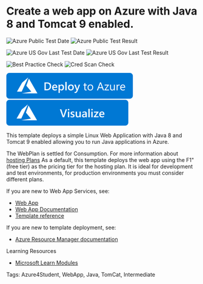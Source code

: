 # Create a web app on Azure with Java 8 and Tomcat 9 enabled.

![Azure Public Test Date](https://azurequickstartsservice.blob.core.windows.net/badges/201-web-app-java-tomcat/PublicLastTestDate.svg)
![Azure Public Test Result](https://azurequickstartsservice.blob.core.windows.net/badges/201-web-app-java-tomcat/PublicDeployment.svg)

![Azure US Gov Last Test Date](https://azurequickstartsservice.blob.core.windows.net/badges/201-web-app-java-tomcat/FairfaxLastTestDate.svg)
![Azure US Gov Last Test Result](https://azurequickstartsservice.blob.core.windows.net/badges/201-web-app-java-tomcat/FairfaxDeployment.svg)

![Best Practice Check](https://azurequickstartsservice.blob.core.windows.net/badges/201-web-app-java-tomcat/BestPracticeResult.svg)
![Cred Scan Check](https://azurequickstartsservice.blob.core.windows.net/badges/201-web-app-java-tomcat/CredScanResult.svg)

[![Deploy To Azure](https://raw.githubusercontent.com/Azure/azure-quickstart-templates/master/1-CONTRIBUTION-GUIDE/images/deploytoazure.svg?sanitize=true)]("https://portal.azure.com/#create/Microsoft.Template/uri/https%3A%2F%2Fraw.githubusercontent.com%2FAzure%2Fazure-quickstart-templates%2Fmaster%2F201-web-app-java-tomcat%2Fazuredeploy.json")  [![Visualize](https://raw.githubusercontent.com/Azure/azure-quickstart-templates/master/1-CONTRIBUTION-GUIDE/images/visualizebutton.svg?sanitize=true)]("http://armviz.io/#/?load=https%3A%2F%2Fraw.githubusercontent.com%2FAzure%2Fazure-quickstart-templates%2Fmaster%2F201-web-app-java-tomcat%2Fazuredeploy.json")
    


    


This template deploys a simple Linux Web Application with Java 8 and Tomcat 9 enabled allowing you to run Java applications in Azure.  

The WebPlan is settled for Consumption. For more information about [hosting Plans](https://azure.microsoft.com/pricing/details/app-service/linux) As a default, this template deploys the web app using the F1" (free tier) as the pricing tier for the hosting plan. It is ideal for development and test environments, for production environments you must consider different plans.

If you are new to Web App Services, see:

- [Web App](https://azure.microsoft.com/services/app-service/web)
- [Web App Documentation](https://docs.microsoft.com/azure/app-service/)
- [Template reference](https://docs.microsoft.com/azure/templates/microsoft.compute/allversions)

If you are new to template deployment, see:

- [Azure Resource Manager documentation](https://docs.microsoft.com/azure/azure-resource-manager/)

Learning Resources 

- [Microsoft Learn Modules](https://docs.microsoft.com/learn/browse/?products=azure-app-service)

Tags: Azure4Student, WebApp, Java, TomCat, Intermediate

